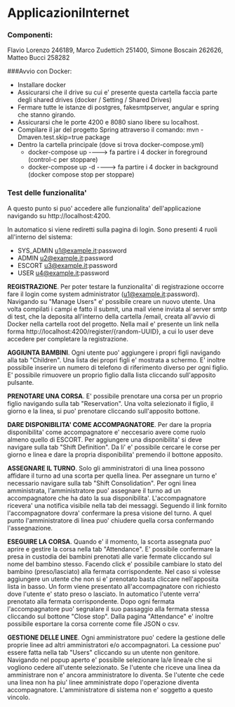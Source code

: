 # ApplicazioniInternet
### Componenti: 
Flavio Lorenzo 246189, Marco Zudettich 251400, Simone Boscain 262626, Matteo Bucci 258282

###Avvio con Docker:
* Installare docker
* Assicurarsi che il drive su cui e' presente questa cartella faccia parte degli shared drives (docker / Setting / Shared Drives)
* Fermare tutte le istanze di postgres, fakesmtpserver, angular e spring che stanno girando.
* Assicurarsi che le porte 4200 e 8080 siano libere su localhost.
* Compilare il jar del progetto Spring attraverso il comando: mvn -Dmaven.test.skip=true package
* Dentro la cartella principale (dove si trova docker-compose.yml)
    * docker-compose up                ----> fa partire i 4 docker in foreground (control-c per stoppare)
    * docker-compose up -d             ----> fa partire i 4 docker in background (docker compose stop per stoppare)

### Test delle funzionalita'
A questo punto si puo' accedere alle funzionalita' dell'applicazione navigando su http://localhost:4200.

In automatico si viene rediretti sulla pagina di login.
Sono presenti 4 ruoli all'interno del sistema:

* SYS_ADMIN   u1@example.it:password
* ADMIN       u2@example.it:password
* ESCORT      u3@example.it:password
* USER        u4@example.it:password

**REGISTRAZIONE**.
Per poter testare la funzionalita' di registrazione occorre fare il login come system administrator (u1@example.it:password).
Navigando su "Manage Users" e' possibile creare un nuovo utente.
Una volta compilati i campi e fatto il submit, una mail viene inviata al server smtp di test, che la deposita all'interno della 
cartella /email, creata all'avvio di Docker nella cartella root del progetto.
Nella mail e' presente un link nella forma http://localhost:4200/register/{random-UUID}, a cui lo user deve accedere per completare la registrazione.

**AGGIUNTA BAMBINI**.
Ogni utente puo' aggiungere i propri figli navigando alla tab "Children".
Una lista dei propri figli e' mostrata a schermo. E' inoltre possibile inserire un numero di telefono di riferimento diverso per ogni figlio.
E' possibile rimuovere un proprio figlio dalla lista cliccando sull'apposito pulsante.

**PRENOTARE UNA CORSA**.
E' possibile prenotare una corsa per un proprio figlio navigando sulla tab "Reservation".
Una volta selezionato il figlio, il giorno e la linea, si puo' prenotare cliccando sull'apposito bottone.

**DARE DISPONIBILITA' COME ACCOMPAGNATORE**.
Per dare la propria disponibilita' come accompagnatore e' neccesario avere come ruolo almeno quello di ESCORT.
Per aggiungere una disponibilita' si deve navigare sulla tab "Shift Definition". Da li' e' possibile cercare le corse per giorno e linea e dare la propria disponibilita' premendo
il bottone apposito.

**ASSEGNARE IL TURNO**.
Solo gli amministratori di una linea possono affidare il turno ad una scorta per quella linea.
Per assegnare un turno e' necessario navigare sulla tab "Shift Consolidation".
Per ogni linea amministrata, l'amministratore puo' assegnare il turno ad un accompagnatore che ha dato la sua disponibilita'.
L'accompagnatore ricevera' una notifica visibile nella tab dei messaggi.
Seguendo il link fornito l'accompagnatore dovra' confermare la presa visione del turno.
A quel punto l'amministratore di linea puo' chiudere quella corsa confermando l'assegnazione.

**ESEGUIRE LA CORSA**.
Quando e' il momento, la scorta assegnata puo' aprire e gestire la corsa nella tab "Attendance".
E' possibile confermare la presa in custodia dei bambini prenotati alle varie fermate cliccando sul nome del bambino stesso.
Facendo click e' possibile cambiare lo stato del bambino (preso/lasciato) alla fermata corrispondente.
Nel caso si volesse aggiungere un utente che non si e' prenotato basta cliccare nell'apposita lista in basso.
Un form viene presentato all'accompagnatore con richiesto dove l'utente e' stato preso o lasciato.
In automatico l'utente verra' prenotato alla fermata corrispondente.
Dopo ogni fermata l'accompagnatore puo' segnalare il suo passaggio alla fermata stessa cliccando sul bottone "Close stop".
Dalla pagina "Attendance" e' inoltre possibile esportare la corsa corrente come file JSON o csv.

**GESTIONE DELLE LINEE**.
Ogni amministratore puo' cedere la gestione delle proprie linee ad altri amministratori e/o accompagnatori.
La cessione puo' essere fatta nella tab "Users" cliccando su un utente non genitore.
Navigando nel popup aperto e' possibile selezionare la/e linea/e che si vogliono cedere all'utente selezionato.
Se l'utente che riceve una linea da amministrare non e' ancora amministratore lo diventa.
Se l'utente che cede una linea non ha piu' linee amministrate dopo l'operazione diventa accompagnatore.
L'amministratore di sistema non e' soggetto a questo vincolo.
